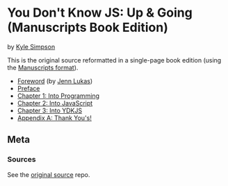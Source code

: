 # You Don't Know JS: Up & Going (Manuscripts Book Edition)

by [Kyle Simpson](https://github.com/getify)

This is the original source reformatted in a single-page book edition (using the [Manuscripts format](http://manuscripts.github.io)).


- [Foreword](00__Foreword.md) (by [Jenn Lukas](http://jennlukas.com))
- [Preface](00__Preface.md)
- [Chapter 1: Into Programming](01__Into_Programming.md)
- [Chapter 2: Into JavaScript](02__Into_JavaScript.md)
- [Chapter 3: Into YDKJS](03__Into_YDKJS.md)
- [Appendix A: Thank You's!](A1__Acknowledgments.md)



## Meta

### Sources

See the [original source](https://github.com/getify/You-Dont-Know-JS) repo.
